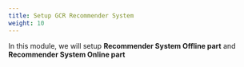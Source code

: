 ```yaml
---
title: Setup GCR Recommender System 
weight: 10
---
```


In this module, we will setup **Recommender System Offline part** and **Recommender System Online part**

